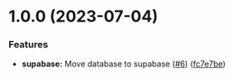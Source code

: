 # 1.0.0 (2023-07-04)


### Features

* **supabase:** Move database to supabase ([#6](https://github.com/technologiestiftung/ihk-vis/issues/6)) ([fc7e7be](https://github.com/technologiestiftung/ihk-vis/commit/fc7e7be8fa110f357a3651fd0782bf02c89417bf))
